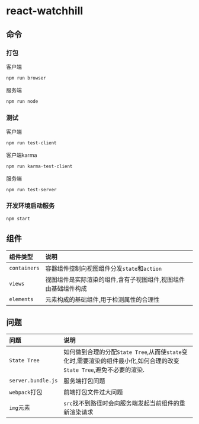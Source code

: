 # react-watchhill

## 命令

### 打包

客户端
```javascript
npm run browser
```

服务端
```javascript
npm run node
```

### 测试

客户端
```javascript
npm run test-client
```

客户端karma
```javascript
npm run karma-test-client
```


服务端
```javascript
npm run test-server
```

### 开发环境启动服务

```javascript
npm start
```


## 组件

| 组件类型      |     说明 |
| :-------- | :--------|
| `containers`    |   容器组件控制向视图组件分发`state`和`action` |
| `views`    | 视图组件是实际渲染的组件,含有子视图组件,视图组件由基础组件构成   |
| `elements`    | 元素构成的基础组件,用于检测属性的合理性   |



## 问题

| 问题      |     说明 |
| :-------- | :--------|
| `State Tree`    |   如何做到合理的分配`State Tree`,从而使`state`变化时,需要渲染的组件最小化,如何合理的改变`State Tree`,避免不必要的渲染. |
| `server.bundle.js`    | 服务端打包问题   |
| `webpack`打包    | 前端打包文件过大问题   |
| `img`元素    | `src`找不到路径时会向服务端发起当前组件的重新渲染请求   |